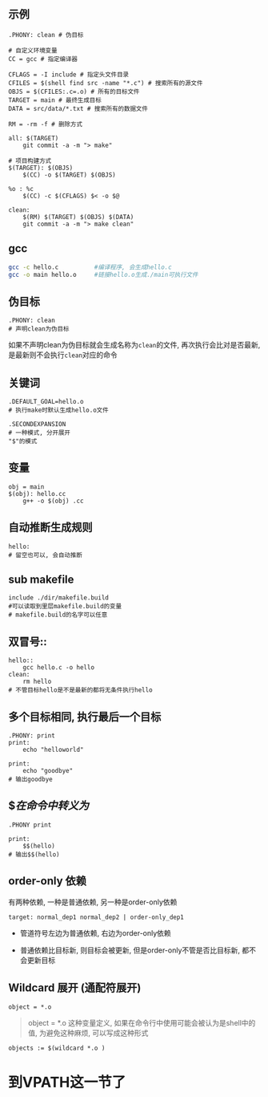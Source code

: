 ## 示例
```make
.PHONY: clean # 伪目标

# 自定义环境变量
CC = gcc # 指定编译器

CFLAGS = -I include # 指定头文件目录
CFILES = $(shell find src -name "*.c") # 搜索所有的源文件
OBJS = $(CFILES:.c=.o) # 所有的目标文件
TARGET = main # 最终生成目标
DATA = src/data/*.txt # 搜索所有的数据文件

RM = -rm -f # 删除方式

all: $(TARGET)
	git commit -a -m "> make"

# 项目构建方式
$(TARGET): $(OBJS)
	$(CC) -o $(TARGET) $(OBJS)

%o : %c
	$(CC) -c $(CFLAGS) $< -o $@

clean:
	$(RM) $(TARGET) $(OBJS) $(DATA)
	git commit -a -m "> make clean"
```
## gcc
```bash
gcc -c hello.c			#编译程序, 会生成hello.c
gcc -o main hello.o		#链接hello.o生成./main可执行文件
```
## 伪目标
```make
.PHONY: clean		
# 声明clean为伪目标
```
如果不声明clean为伪目标就会生成名称为`clean`的文件, 再次执行会比对是否最新, 是最新则不会执行`clean`对应的命令
## 关键词
```make
.DEFAULT_GOAL=hello.o
# 执行make时默认生成hello.o文件

.SECONDEXPANSION
# 一种模式, 分开展开
"$"的模式
```

## 变量
```make
obj = main
$(obj): hello.cc
	g++ -o $(obj) .cc
```

## 自动推断生成规则
```make
hello: 
# 留空也可以, 会自动推断
```

## sub makefile
```make
include ./dir/makefile.build
#可以读取到里层makefile.build的变量
# makefile.build的名字可以任意
```

## 双冒号::
```make
hello::
	gcc hello.c -o hello
clean:
	rm hello
# 不管目标hello是不是最新的都将无条件执行hello
```

## 多个目标相同, 执行最后一个目标
```make
.PHONY: print
print: 
	echo "helloworld"

print:
	echo "goodbye"
# 输出goodbye
```

## $$在命令中转义为$
```make
.PHONY print

print:
	$$(hello)
# 输出$$(hello)
```

## order-only 依赖
有两种依赖, 一种是普通依赖, 另一种是order-only依赖
```make
target: normal_dep1 normal_dep2 | order-only_dep1
```
* 管道符号左边为普通依赖, 右边为order-only依赖

* 普通依赖比目标新, 则目标会被更新, 但是order-only不管是否比目标新, 都不会更新目标

## Wildcard 展开 (通配符展开)
```make
object = *.o
```

> object = *.o 这种变量定义, 如果在命令行中使用可能会被认为是shell中的值, 为避免这种麻烦, 可以写成这种形式 
```make
objects := $(wildcard *.o )
```
# 到VPATH这一节了